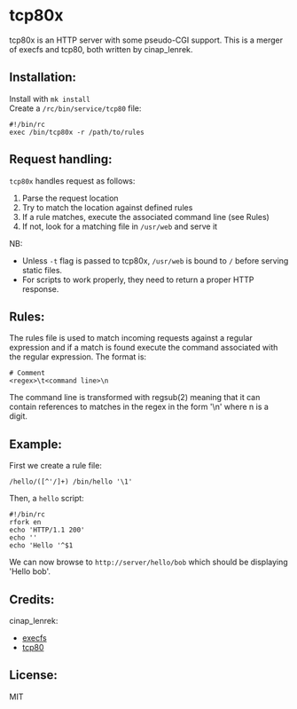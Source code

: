 tcp80x
=======
tcp80x is an HTTP server with some pseudo-CGI support.
This is a merger of execfs and tcp80, both written by cinap_lenrek.

Installation:
-------------
Install with `mk install`  
Create a `/rc/bin/service/tcp80` file:  
```
#!/bin/rc
exec /bin/tcp80x -r /path/to/rules
```

Request handling:
-----------------
`tcp80x` handles request as follows:
1. Parse the request location
2. Try to match the location against defined rules
3. If a rule matches, execute the associated command line (see Rules)
4. If not, look for a matching file in `/usr/web` and serve it

NB:
- Unless `-t` flag is passed to tcp80x, `/usr/web` is bound to `/` before serving static files.
- For scripts to work properly, they need to return a proper HTTP response.

Rules:
-------
The rules file is used to match incoming requests against a regular expression
and if a match is found execute the command associated with the regular expression.
The format is:
```
# Comment
<regex>\t<command line>\n
```
The command line is transformed with regsub(2) meaning that it can contain references
to matches in the regex in the form '\n' where n is a digit. 

Example:
--------
First we create a rule file:
```
/hello/([^'/]+)	/bin/hello '\1'
```

Then, a `hello` script:
```
#!/bin/rc
rfork en
echo 'HTTP/1.1 200'
echo ''
echo 'Hello '^$1
```

We can now browse to `http://server/hello/bob` which should be displaying 'Hello bob'.

Credits:
--------
cinap_lenrek:
- [execfs](https://www.felloff.net/usr/cinap_lenrek/execfs.tgz)
- [tcp80](https://www.felloff.net/usr/cinap_lenrek/tcp80.tgz)

License:
--------
MIT

